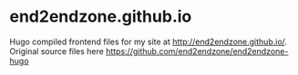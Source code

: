 # end2endzone.github.io
Hugo compiled frontend files for my site at http://end2endzone.github.io/. Original source files here https://github.com/end2endzone/end2endzone-hugo
